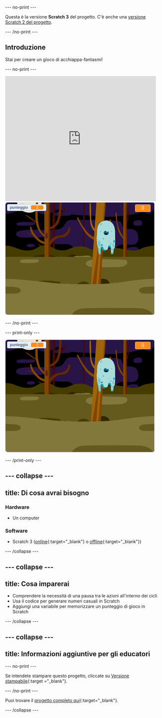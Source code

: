 \--- no-print \---

Questa è la versione **Scratch 3** del progetto. C'è anche una [versione Scratch 2 del progetto](https://projects.raspberrypi.org/en/projects/ghostbusters-scratch2).

\--- /no-print \---

## Introduzione

Stai per creare un gioco di acchiappa-fantasmi!

\--- no-print \---

<div class="scratch-preview">
  <iframe allowtransparency="true" width="485" height="402" src="https://scratch.mit.edu/projects/embed/276874679/?autostart=false" frameborder="0" scrolling="no"></iframe>
  <img src="images/showcase-static.png">
</div>

\--- /no-print \---

\--- print-only \---

![showcase](images/showcase-static.png)

\--- /print-only \---

## \--- collapse \---

## title: Di cosa avrai bisogno

### Hardware

- Un computer

### Software

- Scratch 3 ([online](http://rpf.io/scratchon){:target="_blank"} o [offline](http://rpf.io/scratchoff){:target="_blank"})

\--- /collapse \---

## \--- collapse \---

## title: Cosa imparerai

- Comprendere la necessità di una pausa tra le azioni all'interno dei cicli
- Usa il codice per generare numeri casuali in Scratch
- Aggiungi una variabile per memorizzare un punteggio di gioco in Scratch

\--- /collapse \---

## \--- collapse \---

## title: Informazioni aggiuntive per gli educatori

\--- no-print \---

Se intendete stampare questo progetto, cliccate su [Versione stampabile](https://projects.raspberrypi.org/en/projects/ghostbusters/print){:target ="_blank"}.

\--- /no-print \---

Puoi trovare il [progetto completo qui](http://rpf.io/p/en/ghostbusters-get){:target="_blank"}.

\--- /collapse \---